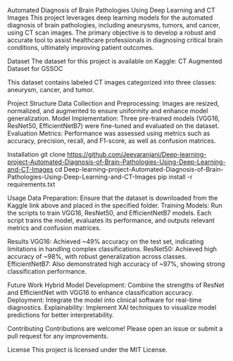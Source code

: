 Automated Diagnosis of Brain Pathologies Using Deep Learning and CT Images
This project leverages deep learning models for the automated diagnosis of brain pathologies, including aneurysms, tumors, and cancer, using CT scan images. The primary objective is to develop a robust and accurate tool to assist healthcare professionals in diagnosing critical brain conditions, ultimately improving patient outcomes.

Dataset
The dataset for this project is available on Kaggle: CT Augmented Dataset for GSSOC

This dataset contains labeled CT images categorized into three classes: aneurysm, cancer, and tumor.

Project Structure
Data Collection and Preprocessing: Images are resized, normalized, and augmented to ensure uniformity and enhance model generalization.
Model Implementation: Three pre-trained models (VGG16, ResNet50, EfficientNetB7) were fine-tuned and evaluated on the dataset.
Evaluation Metrics: Performance was assessed using metrics such as accuracy, precision, recall, and F1-score, as well as confusion matrices.

Installation
git clone https://github.com/Jeevaranjani/Deep-learning-project-Automated-Diagnosis-of-Brain-Pathologies-Using-Deep-Learning-and-CT-Images
cd Deep-learning-project-Automated-Diagnosis-of-Brain-Pathologies-Using-Deep-Learning-and-CT-Images
pip install -r requirements.txt

Usage
Data Preparation: Ensure that the dataset is downloaded from the Kaggle link above and placed in the specified folder.
Training Models: Run the scripts to train VGG16, ResNet50, and EfficientNetB7 models. Each script trains the model, evaluates its performance, and outputs relevant metrics and confusion matrices.

Results
VGG16: Achieved ~49% accuracy on the test set, indicating limitations in handling complex classifications.
ResNet50: Achieved high accuracy of ~98%, with robust generalization across classes.
EfficientNetB7: Also demonstrated high accuracy of ~97%, showing strong classification performance.

Future Work
Hybrid Model Development: Combine the strengths of ResNet and EfficientNet with VGG16 to enhance classification accuracy.
Deployment: Integrate the model into clinical software for real-time diagnostics.
Explainability: Implement XAI techniques to visualize model predictions for better interpretability.

Contributing
Contributions are welcome! Please open an issue or submit a pull request for any improvements.

License
This project is licensed under the MIT License.

